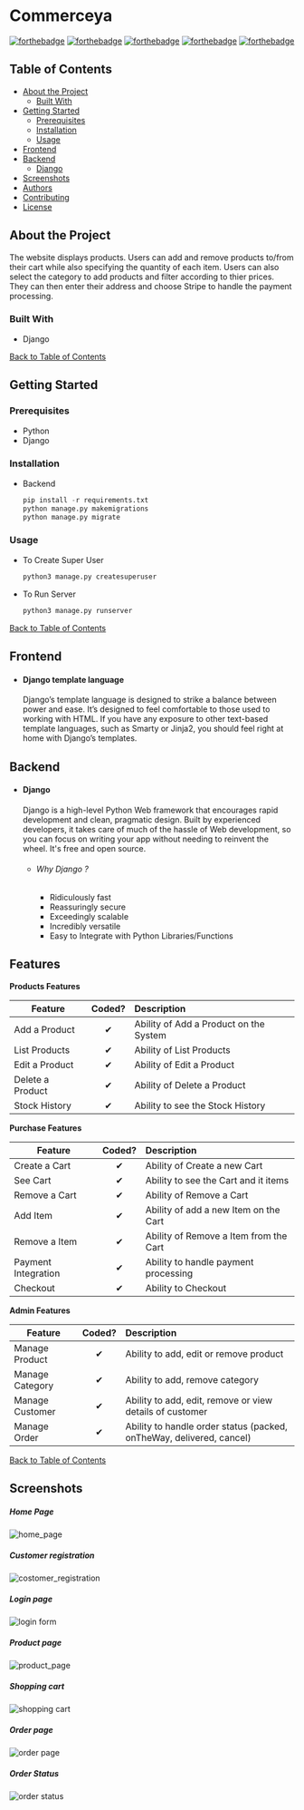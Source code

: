 # Commerceya
[![forthebadge](https://forthebadge.com/images/badges/built-with-love.svg)](https://forthebadge.com)  [![forthebadge](https://forthebadge.com/images/badges/made-with-python.svg)](https://forthebadge.com) [![forthebadge](https://forthebadge.com/images/badges/uses-html.svg)](https://forthebadge.com) [![forthebadge](https://forthebadge.com/images/badges/uses-css.svg)](https://forthebadge.com) [![forthebadge](https://forthebadge.com/images/badges/uses-js.svg)](https://forthebadge.com)


## Table of Contents

* [About the Project](#about-the-project)
  * [Built With](#built-with)
* [Getting Started](#getting-started)
  * [Prerequisites](#prerequisites)
  * [Installation](#installation)
  * [Usage](#usage)
* [Frontend](#frontend)
* [Backend](#backend)
    * [Django](#django)
* [Screenshots](#screenshots)
* [Authors](#authors)
* [Contributing](#contributing)
* [License](#license)

## About the Project
The website displays products. Users can add and remove products to/from their cart while also specifying the quantity of each item. Users can also select the category to add products and filter according to thier prices. They can then enter their address and choose Stripe to handle the payment processing.


### Built With
*   Django

[Back to Table of Contents](#table-of-contents)

## Getting Started
### Prerequisites
* Python
* Django


### Installation



* Backend

    ```Python
    pip install -r requirements.txt
    python manage.py makemigrations
    python manage.py migrate
    ```

### Usage

* To Create Super User

    ``` python
    python3 manage.py createsuperuser
    ```
    
    
* To Run Server

    ``` python
    python3 manage.py runserver
    ```
    
[Back to Table of Contents](#table-of-contents)

## Frontend

* #### Django template language
    Django’s template language is designed to strike a balance between power and ease. It’s designed to feel comfortable to those used to working with HTML. If you have any exposure to other text-based template languages, such as Smarty or Jinja2, you should feel right at home with Django’s templates.
    

## Backend

* #### Django 
    Django is a high-level Python Web framework that encourages rapid development and clean, pragmatic design. Built by experienced developers, it takes care of much of the hassle of Web development, so you can focus on writing your app without needing to reinvent the wheel. It's free and open source.
    
    * ###### Why Django ?
        *  Ridiculously fast
        *  Reassuringly secure
        *  Exceedingly scalable
        *  Incredibly versatile
        *  Easy to Integrate with Python Libraries/Functions

## Features

<b>Products Features</b>

| Feature  |  Coded?       | Description  |
|----------|:-------------:|:-------------|
| Add a Product | &#10004; | Ability of Add a Product on the System |
| List Products | &#10004; | Ability of List Products |
| Edit a Product | &#10004; | Ability of Edit a Product |
| Delete a Product | &#10004; | Ability of Delete a Product |
| Stock History | &#10004; | Ability to see the Stock History |

<b>Purchase Features</b>

| Feature  |  Coded?       | Description  |
|----------|:-------------:|:-------------|
| Create a Cart | &#10004; | Ability of Create a new Cart |
| See Cart | &#10004; | Ability to see the Cart and it items |
| Remove a Cart | &#10004; | Ability of Remove a Cart |
| Add Item | &#10004; | Ability of add a new Item on the Cart |
| Remove a Item | &#10004; | Ability of Remove a Item from the Cart |
| Payment Integration | &#10004; | Ability to handle payment processing |
| Checkout | &#10004; | Ability to Checkout |


<b>Admin Features</b>

| Feature  |  Coded?       | Description  |
|----------|:-------------:|:-------------|
| Manage Product | &#10004; | Ability to add, edit or remove product |
| Manage Category | &#10004; | Ability to add, remove category |
| Manage Customer | &#10004; | Ability to add, edit, remove or view details of customer |
| Manage Order | &#10004; | Ability to handle order status (packed, onTheWay, delivered, cancel) |



[Back to Table of Contents](#table-of-contents)
## Screenshots

##### Home Page

![home_page](https://user-images.githubusercontent.com/39465843/128064172-3b86cf2c-882e-421f-b532-53cf1d3f48aa.png)


##### Customer registration

![costomer_registration](https://user-images.githubusercontent.com/39465843/128064208-1aaf75c3-3163-4113-9f27-a9c9f53548d4.png)


##### Login page

![login form](https://user-images.githubusercontent.com/39465843/128064268-545412af-f99d-4808-937e-b3632244c0aa.png)


##### Product page

![product_page](https://user-images.githubusercontent.com/39465843/128064293-06c2739f-5b9d-4cb0-813a-53677dc29338.png)


##### Shopping cart

![shopping cart](https://user-images.githubusercontent.com/39465843/128064318-19cc3265-0be6-436e-92d7-b446d2a5dbe9.png)


##### Order page

![order page](https://user-images.githubusercontent.com/39465843/128064326-7fee4034-8398-480d-bdf0-e1bd31bc4d26.png)


##### Order Status

![order status](https://user-images.githubusercontent.com/39465843/128064344-17b2d74c-4754-4010-851e-3883e1b63401.png)




